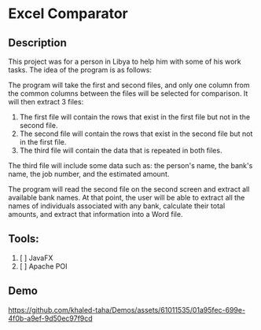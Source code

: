 # Excel Comparator

## Description

This project was for a person in Libya to help him with some of his work tasks. The idea of the program is as follows:

The program will take the first and second files, and only one column from the common columns between the files will be selected for comparison. It will then extract 3 files:

1. The first file will contain the rows that exist in the first file but not in the second file.
2. The second file will contain the rows that exist in the second file but not in the first file.
3. The third file will contain the data that is repeated in both files.

The third file will include some data such as: the person's name, the bank's name, the job number, and the estimated amount.

The program will read the second file on the second screen and extract all available bank names. At that point, the user will be able to extract all the names of individuals associated with any bank, calculate their total amounts, and extract that information into a Word file.

## Tools:

1. [ ] JavaFX
2. [ ] Apache POI

## Demo

https://github.com/khaled-taha/Demos/assets/61011535/01a95fec-699e-4f0b-a9ef-9d50ec97f9cd


